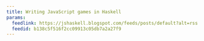 ```yaml
---
title: Writing JavaScript games in Haskell
params:
  feedlink: https://jshaskell.blogspot.com/feeds/posts/default?alt=rss
  feedid: b138c5f516f2cc09913c05db7a2a27f9
---
```

